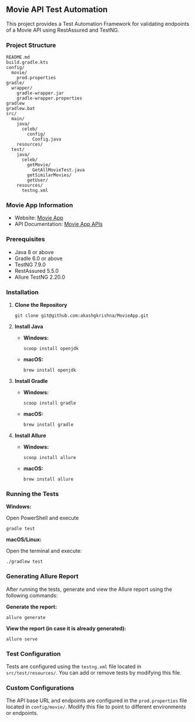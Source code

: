 ## Movie API Test Automation

This project provides a Test Automation Framework for validating endpoints of a Movie API using RestAssured and TestNG.

### Project Structure

```
README.md
build.gradle.kts
config/
  movie/
    prod.properties
gradle/
  wrapper/
    gradle-wrapper.jar
    gradle-wrapper.properties
gradlew
gradlew.bat
src/
  main/
    java/
      celeb/
        config/
          Config.java
    resources/
  test/
    java/
      celeb/
        getMovie/
          GetAllMovieTest.java
        getSimilarMovies/
        getUser/
    resources/
      testng.xml

```

### Movie App Information

-   Website: [Movie App](https://movieapp-angular.azurewebsites.net/)
-   API Documentation: [Movie App APIs](https://movieapp-angular.azurewebsites.net/swagger/index.html)

### Prerequisites

-   Java 8 or above
-   Gradle 6.0 or above
-   TestNG 7.9.0
-   RestAssured 5.5.0
-   Allure TestNG 2.20.0

### Installation

1.  **Clone the Repository**



    ```
    git clone git@github.com:akashgkrishna/MovieApp.git
    ```


2.  **Install Java**

    -   **Windows:**


        ```
        scoop install openjdk
        ```
        
        
    -   **macOS:**

        
        ```
        brew install openjdk
        ```

3.  **Install Gradle**

    -   **Windows:**

        ```
        scoop install gradle
        ```


    -   **macOS:**
        
        ```
        brew install gradle
        ```

4.  **Install Allure**

    -   **Windows:**

        ```
        scoop install allure
        ```

    -   **macOS:**

        ```
        brew install allure
        ```


### Running the Tests

**Windows:**

Open PowerShell and execute

```
gradle test
```

**macOS/Linux:**

Open the terminal and execute:
```
./gradlew test
```
### Generating Allure Report

After running the tests, generate and view the Allure report using the following commands:

**Generate the report:**

```
allure generate
```

**View the report (in case it is already generated):**


```
allure serve
```

### Test Configuration

Tests are configured using the `testng.xml` file located in `src/test/resources/`. You can add or remove tests by modifying this file.

### Custom Configurations

The API base URL and endpoints are configured in the `prod.properties` file located in `config/movie/`. Modify this file to point to different environments or endpoints.